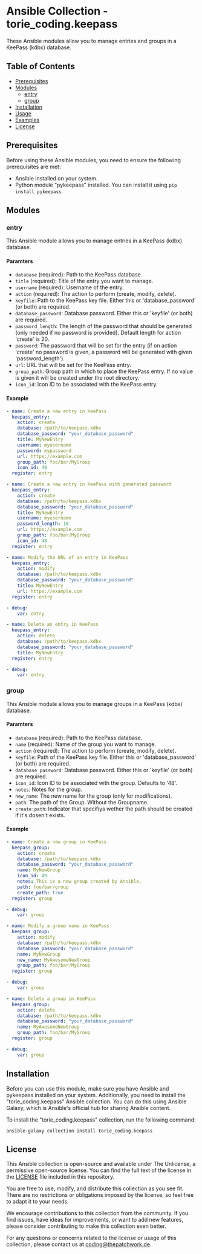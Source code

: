 # Ansible Collection - torie_coding.keepass

These Ansible modules allow you to manage entries and groups in a KeePass (kdbx) database.

## Table of Contents

- [Prerequisites](#prerequisites)
- [Modules](#modules)
  - [entry](#entry)
  - [group](#group)
- [Installation](#installation)
- [Usage](#usage)
- [Examples](#examples)
- [License](#license)

## Prerequisites

Before using these Ansible modules, you need to ensure the following prerequisites are met:

- Ansible installed on your system.
- Python module "pykeepass" installed. You can install it using `pip install pykeepass`.

## Modules

### entry

This Ansible module allows you to manage entries in a KeePass (kdbx) database.

#### Paramters

- `database` (required): Path to the KeePass database.
- `title` (required): Title of the entry you want to manage.
- `username` (required): Username of the entry.
- `action` (required): The action to perform (create, modify, delete).
- `keyfile`: Path to the KeePass key file. Either this or 'database_password' (or both) are required.
- `database_password`: Database password. Either this or 'keyfile' (or both) are required.
- `password_length`: The length of the password that should be generated (only needed if no password is provided). Default length for action 'create' is 20.
- `password`: The password that will be set for the entry (if on action 'create' no password is given, a password will be generated with given 'password_length').
- `url`: URL that will be set for the KeePass entry.
- `group_path`: Group path in which to place the KeePass entry. If no value is given it will be created under the root directory.
- `icon_id`: Icon ID to be associated with the KeePass entry.



#### Example

```yaml
- name: Create a new entry in KeePass
  keepass_entry:
    action: create
    database: /path/to/keepass.kdbx
    database_password: "your_database_password"
    title: MyNewEntry
    username: myusername
    password: mypassword
    url: https://example.com
    group_path: foo/bar/MyGroup
    icon_id: 48
  register: entry

- name: Create a new entry in KeePass with generated password
  keepass_entry:
    action: create
    database: /path/to/keepass.kdbx
    database_password: "your_database_password"
    title: MyNewEntry
    username: myusername
    password_length: 16
    url: https://example.com
    group_path: foo/bar/MyGroup
    icon_id: 48
  register: entry

- name: Modify the URL of an entry in KeePass
  keepass_entry:
    action: modify
    database: /path/to/keepass.kdbx
    database_password: "your_database_password"
    title: MyNewEntry
    url: https://example.com
  register: entry

- debug:
    var: entry

- name: Delete an entry in KeePass
  keepass_entry:
    action: delete
    database: /path/to/keepass.kdbx
    database_password: "your_database_password"
    title: MyNewEntry
  register: entry

- debug:
    var: entry
```
### group

This Ansible module allows you to manage groups in a KeePass (kdbx) database.

#### Paramters

- `database` (required): Path to the KeePass database.
- `name` (required): Name of the group you want to manage.
- `action` (required): The action to perform (create, modify, delete).
- `keyfile`: Path of the KeePass key file. Either this or 'database_password' (or both) are required.
- `database_password`: Database password. Either this or 'keyfile' (or both) are required.
- `icon_id`: Icon ID to be associated with the group. Defaults to '48'.
- `notes`: Notes for the group.
- `new_name`: The new name for the group (only for modifications).
- `path`: The path of the Group. Without the Groupname.
- `create:path`: Indicator that specifiys wether the path should be created if it's dosen't exists.


#### Example

```yaml
- name: Create a new group in KeePass
  keepass_group:
    action: create
    database: /path/to/keepass.kdbx
    database_password: "your_database_password"
    name: MyNewGroup
    icon_id: 49
    notes: This is a new group created by Ansible.
    path: foo/bar/group
    create_path: true
  register: group

- debug:
    var: group

- name: Modify a group name in KeePass
  keepass_group:
    action: modify
    database: /path/to/keepass.kdbx
    database_password: "your_database_password"
    name: MyNewGroup
    new_name: MyAwesomeNewGroup
    group_path: foo/bar/MyGroup
  register: group

- debug:
    var: group

- name: Delete a group in KeePass
  keepass_group:
    action: delete
    database: /path/to/keepass.kdbx
    database_password: "your_database_password"
    name: MyAwesomeNewGroup
    group_path: foo/bar/MyGroup
  register: group

- debug:
    var: group

```
## Installation

Before you can use this module, make sure you have Ansible and pykeepass installed on your system. Additionally, you need to install the "torie_coding.keepass" Ansible collection. You can do this using Ansible Galaxy, which is Ansible's official hub for sharing Ansible content.

To install the "torie_coding.keepass" collection, run the following command:

```shell
ansible-galaxy collection install torie_coding.keepass
```

## License

This Ansible collection is open-source and available under The Unlicense, a permissive open-source license. You can find the full text of the license in the [LICENSE](LICENSE) file included in this repository.

You are free to use, modify, and distribute this collection as you see fit. There are no restrictions or obligations imposed by the license, so feel free to adapt it to your needs.

We encourage contributions to this collection from the community. If you find issues, have ideas for improvements, or want to add new features, please consider contributing to make this collection even better.

For any questions or concerns related to the license or usage of this collection, please contact us at [coding@thepatchwork.de](mailto:coding@thepatchwork.de).
